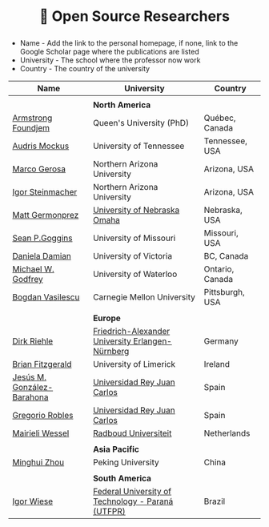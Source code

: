 # <p align="center">📃 Open Source Researchers

- Name -  Add the link to the personal homepage, if none, link to the Google Scholar page where  the publications are listed
- University - The school where the professor now work
- Country - The country of the university


| Name                                                         | University                                               | Country         |
| ------------------------------------------------------------ | -------------------------------------------------------- | --------------- |
||||
|| **North America** ||
| [Armstrong Foundjem](https://scholar.google.com/citations?user=rqEUL5YAAAAJ&hl=en) | Queen's University (PhD)                                 | Québec, Canada  |
| [Audris Mockus](https://mockus.org/)                         | University of Tennessee                                  | Tennessee, USA  |
| [Marco Gerosa](https://scholar.google.com/citations?user=kjtuhEQAAAAJ&hl=zh-CN) | Northern Arizona University                              | Arizona, USA    |
| [Igor Steinmacher](https://www.igor.pro.br/)                 | Northern Arizona University                              | Arizona, USA    |
| [Matt Germonprez](https://www.unomaha.edu/college-of-information-science-and-technology/about/faculty-staff/matt-germonprez.php) | [University of Nebraska Omaha](https://www.unomaha.edu/) | Nebraska, USA   |
| [Sean P.Goggins](https://www.seangoggins.net/)               | University of Missouri                                   | Missouri, USA   |
| [Daniela Damian](https://www.danieladamian.ca/)              | University of Victoria                                   | BC, Canada      |
| [Michael W. Godfrey](https://uwaterloo.ca/computer-science/people-profiles/michael-godfrey) | University of Waterloo                                   | Ontario, Canada |
| [Bogdan Vasilescu](https://bvasiles.github.io/)              | Carnegie Mellon University                               | Pittsburgh, USA |
||||
|| **Europe** ||
| [Dirk Riehle](https://dirkriehle.com/about/)                 | [Friedrich-Alexander University Erlangen-Nürnberg](https://www.fau.de/) | Germany |
| [Brian Fitzgerald](https://lero.ie/people/brian-fitzgerald)  | University of Limerick                                       | Ireland |
| [Jesús M. González-Barahona](https://gsyc.urjc.es/jgb/)      | [Universidad Rey Juan Carlos](http://www.urjc.es/)           | Spain   |
| [Gregorio Robles](https://scholar.google.com/citations?user=BhVjp-UAAAAJ&hl=en) | [Universidad Rey Juan Carlos](http://www.urjc.es/)           | Spain   |
| [Mairieli Wessel](https://mairieli.com/) | [Radboud Universiteit](https://www.ru.nl/) | Netherlands |
||||
|| **Asia Pacific** ||
| [Minghui Zhou](https://minghuizhou.github.io/) | Peking University | China   |
||||
||**South America**||
| [Igor Wiese](https://igorwiese.com/)                         | [Federal University of Technology - Paraná (UTFPR)](http://cm.utfpr.edu.br/) | Brazil  |
